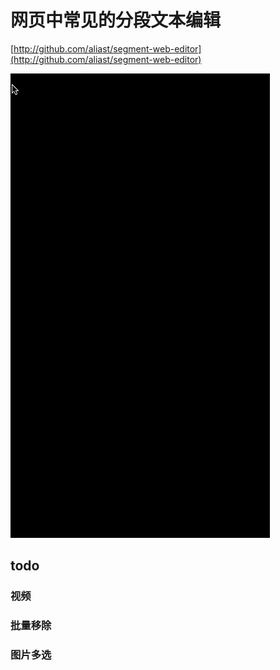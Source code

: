 # 网页中常见的分段文本编辑

[http://github.com/aliast/segment-web-editor](http://github.com/aliast/segment-web-editor)

![](p.gif)


## todo 


### 视频

### 批量移除

### 图片多选
